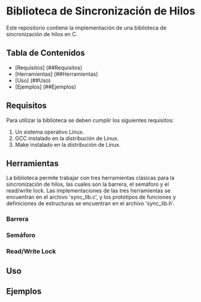 # Biblioteca de Sincronización de Hilos
Este repositorio contiene la implementación de una biblioteca de sincronización de hilos en C.

## Tabla de Contenidos
- [Requisitos] (##Requisitos)
- [Herramientas] (##Herramientas)
- [Uso] (##Uso)
- [Ejemplos] (##Ejemplos)

## Requisitos
Para utilizar la biblioteca se deben cumplir los siguientes requisitos:
1. Un sistema operativo Linux.
2. GCC instalado en la distribución de Linux.
3. Make instalado en la distribución de Linux.

## Herramientas
La biblioteca permite trabajar con tres herramientas clásicas para la sincronización de hilos, las cuales
son la barrera, el semáforo y el read/write lock. Las implementaciones de las tres herramientas se encuentran
en el archivo 'sync_lib.c', y los prototipos de funciones y definiciones de estructuras se encuentran en el
archivo 'sync_lib.h'.

### Barrera
### Semáforo
### Read/Write Lock

## Uso

## Ejemplos
